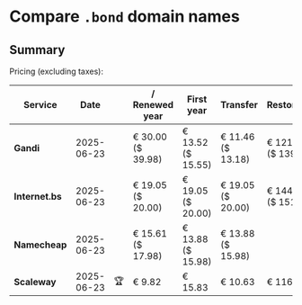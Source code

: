 # Compare `.bond` domain names

## Summary

Pricing (excluding taxes):

| Service | Date |  | / Renewed year | First year | Transfer | Restoration |
|--|--|--|--|--|--|--|
| **Gandi** | 2025-06-23 |  | € 30.00<br>($ 39.98) | € 13.52<br>($ 15.55) | € 11.46<br>($ 13.18) | € 121.72<br>($ 139.97) |
| **Internet.bs** | 2025-06-23 |  | € 19.05<br>($ 20.00) | € 19.05<br>($ 20.00) | € 19.05<br>($ 20.00) | € 144.18<br>($ 151.34) |
| **Namecheap** | 2025-06-23 |  | € 15.61<br>($ 17.98) | € 13.88<br>($ 15.98) | € 13.88<br>($ 15.98) |  |
| **Scaleway** | 2025-06-23 | 🏆 | € 9.82 | € 15.83 | € 10.63 | € 116.26 |
